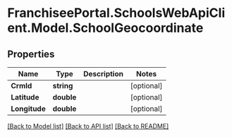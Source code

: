 # FranchiseePortal.SchoolsWebApiClient.Model.SchoolGeocoordinate

## Properties

Name | Type | Description | Notes
------------ | ------------- | ------------- | -------------
**CrmId** | **string** |  | [optional] 
**Latitude** | **double** |  | [optional] 
**Longitude** | **double** |  | [optional] 

[[Back to Model list]](../README.md#documentation-for-models) [[Back to API list]](../README.md#documentation-for-api-endpoints) [[Back to README]](../README.md)

